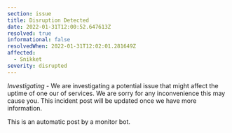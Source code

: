 ```yaml
---
section: issue
title: Disruption Detected
date: 2022-01-31T12:00:52.647613Z
resolved: true
informational: false
resolvedWhen: 2022-01-31T12:02:01.281649Z
affected:
  - Snikket
severity: disrupted
---
```

*Investigating* - We are investigating a potential issue that might affect the uptime of one our of services. We are sorry for any inconvenience this may cause you. This incident post will be updated once we have more information.

This is an automatic post by a monitor bot.
        